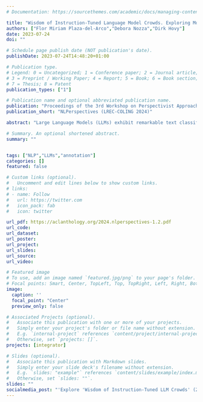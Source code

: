```yaml
---
# Documentation: https://sourcethemes.com/academic/docs/managing-content/

title: "Wisdom of Instruction-Tuned Language Model Crowds. Exploring Model Label Variation"
authors: ["Flor Miriam Plaza-del-Arco","Debora Nozza","Dirk Hovy"]
date: 2023-07-24
doi: ""

# Schedule page publish date (NOT publication's date).
publishDate: 2023-07-24T14:48:20+01:00

# Publication type.
# Legend: 0 = Uncategorized; 1 = Conference paper; 2 = Journal article;
# 3 = Preprint / Working Paper; 4 = Report; 5 = Book; 6 = Book section;
# 7 = Thesis; 8 = Patent
publication_types: ["1"]

# Publication name and optional abbreviated publication name.
publication: "Proceedings of the 3rd Workshop on Perspectivist Approaches to NLP (NLPerspectives) @ LREC-COLING 2024"
publication_short: "NLPerspectives (LREC-COLING 2024)"

abstract: "Large Language Models (LLMs) exhibit remarkable text classification capabilities, excelling in zero- and few-shot learning (ZSL and FSL) scenarios. However, since they are trained on different datasets, performance varies widely across tasks between those models. Recent studies emphasize the importance of considering human label variation in data annotation. However, how this human label variation also applies to LLMs remains unexplored. Given this likely model specialization, we ask: Do aggregate LLM labels improve over individual models (as for human annotators)? We evaluate four recent instruction-tuned LLMs as annotators on five subjective tasks across four languages. We use ZSL and FSL setups and label aggregation from human annotation. Aggregations are indeed substantially better than any individual model, benefiting from specialization in diverse tasks or languages. Surprisingly, FSL does not surpass ZSL, as it depends on the quality of the selected examples. However, there seems to be no good information-theoretical strategy to select those. We find that no LLM method rivals even simple supervised models. We also discuss the tradeoffs in accuracy, cost, and moral/ethical considerations between LLM and human annotation."

# Summary. An optional shortened abstract.
summary: ""


tags: ["NLP","LLMs","annotation"]
categories: []
featured: false

# Custom links (optional).
#   Uncomment and edit lines below to show custom links.
# links:
# - name: Follow
#   url: https://twitter.com
#   icon_pack: fab
#   icon: twitter

url_pdf: https://aclanthology.org/2024.nlperspectives-1.2.pdf
url_code:
url_dataset:
url_poster:
url_project:
url_slides:
url_source:
url_video:

# Featured image
# To use, add an image named `featured.jpg/png` to your page's folder.
# Focal points: Smart, Center, TopLeft, Top, TopRight, Left, Right, BottomLeft, Bottom, BottomRight.
image:
  caption: ''
  focal_point: "Center"
  preview_only: false

# Associated Projects (optional).
#   Associate this publication with one or more of your projects.
#   Simply enter your project's folder or file name without extension.
#   E.g. `internal-project` references `content/project/internal-project/index.md`.
#   Otherwise, set `projects: []`.
projects: [integrator]

# Slides (optional).
#   Associate this publication with Markdown slides.
#   Simply enter your slide deck's filename without extension.
#   E.g. `slides: "example"` references `content/slides/example/index.md`.
#   Otherwise, set `slides: ""`.
slides: ""
socialmedia_post: "'Explore 'Wisdom of Instruction-Tuned LLM Crowds' (2023) reveals LLMs labels outperform single models in tasks & languages. But few-shot can't top zero-shot. Supervised models rule."
---
```

